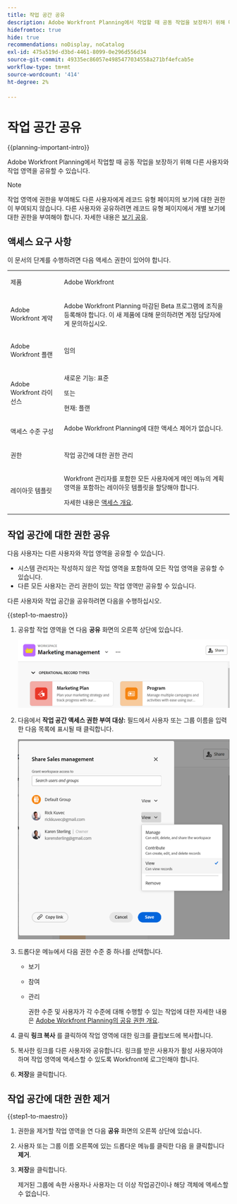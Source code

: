 ```yaml
---
title: 작업 공간 공유
description: Adobe Workfront Planning에서 작업할 때 공동 작업을 보장하기 위해 다른 사용자와 작업 영역을 공유할 수 있습니다.
hidefromtoc: true
hide: true
recommendations: noDisplay, noCatalog
exl-id: 475a519d-d3bd-4461-8099-0e296d556d34
source-git-commit: 49335ec86057e4985477034558a271bf4efcab5e
workflow-type: tm+mt
source-wordcount: '414'
ht-degree: 2%

---
```



<!--update the metadata and description when we turn this article live; also, update title after Bob adds Planning as a product ??-->

# 작업 공간 공유

{{planning-important-intro}}

Adobe Workfront Planning에서 작업할 때 공동 작업을 보장하기 위해 다른 사용자와 작업 영역을 공유할 수 있습니다.

>[!NOTE]
>
>작업 영역에 권한을 부여해도 다른 사용자에게 레코드 유형 페이지의 보기에 대한 권한이 부여되지 않습니다. 다른 사용자와 공유하려면 레코드 유형 페이지에서 개별 보기에 대한 권한을 부여해야 합니다. 자세한 내용은 [보기 공유](/help/quicksilver/maestro/access/share-views.md).


## 액세스 요구 사항

이 문서의 단계를 수행하려면 다음 액세스 권한이 있어야 합니다.

<table style="table-layout:auto">
 <col>
 </col>
 <col>
 </col>
 <tbody>
    <tr>
<tr>
<td>
   <p> 제품</p> </td>
   <td>
   <p> Adobe Workfront</p> </td>
  </tr>  
 <td role="rowheader"><p>Adobe Workfront 계약</p></td>
   <td>
<p>Adobe Workfront Planning 마감된 Beta 프로그램에 조직을 등록해야 합니다. 이 새 제품에 대해 문의하려면 계정 담당자에게 문의하십시오. </p>
   </td>
  </tr>
  <tr>
   <td role="rowheader"><p>Adobe Workfront 플랜</p></td>
   <td>
<p>임의</p>
   </td>
  </tr>
  <tr>
   <td role="rowheader"><p>Adobe Workfront 라이선스</p></td>
   <td>
   <p>새로운 기능: 표준</p>
   또는
   <p>현재: 플랜 </p> 
  </td>
  </tr>

<tr>
   <td role="rowheader"><p>액세스 수준 구성</p></td>
   <td> Adobe Workfront Planning에 대한 액세스 제어가 없습니다.</p>  
</td>
  </tr>

<tr>
   <td role="rowheader"><p>권한</p></td>
   <td> <p>작업 공간에 대한 권한 관리</p>  
</td>
  </tr>

<tr>
   <td role="rowheader"><p>레이아웃 템플릿</p></td>
   <td> <p>Workfront 관리자를 포함한 모든 사용자에게 메인 메뉴의 계획 영역을 포함하는 레이아웃 템플릿을 할당해야 합니다. </p> <p>자세한 내용은 <a href="/help/quicksilver/maestro/access/access-overview.md">액세스 개요</a>. </p> 
</td>
  </tr>
 </tbody>
</table>

## 작업 공간에 대한 권한 공유

다음 사용자는 다른 사용자와 작업 영역을 공유할 수 있습니다.

* 시스템 관리자는 작성하지 않은 작업 영역을 포함하여 모든 작업 영역을 공유할 수 있습니다.
* 다른 모든 사용자는 관리 권한이 있는 작업 영역만 공유할 수 있습니다.

다른 사용자와 작업 공간을 공유하려면 다음을 수행하십시오.

{{step1-to-maestro}}

1. 공유할 작업 영역을 연 다음 **공유** 화면의 오른쪽 상단에 있습니다.

   ![](assets/share-button-on-workspace-top-right.png)

1. 다음에서 **작업 공간 액세스 권한 부여 대상:** 필드에서 사용자 또는 그룹 이름을 입력한 다음 목록에 표시될 때 클릭합니다.

   ![](assets/sharing-ui-with-groups.png)

1. 드롭다운 메뉴에서 다음 권한 수준 중 하나를 선택합니다.
   * 보기
   * 참여
   * 관리

     권한 수준 및 사용자가 각 수준에 대해 수행할 수 있는 작업에 대한 자세한 내용은 [Adobe Workfront Planning의 공유 권한 개요](../access/sharing-permissions-overview.md).
1. 클릭 **링크 복사** 를 클릭하여 작업 영역에 대한 링크를 클립보드에 복사합니다.
1. 복사한 링크를 다른 사용자와 공유합니다. 링크를 받은 사용자가 활성 사용자여야 하며 작업 영역에 액세스할 수 있도록 Workfront에 로그인해야 합니다.
1. **저장**&#x200B;을 클릭합니다.


## 작업 공간에 대한 권한 제거


{{step1-to-maestro}}

1. 권한을 제거할 작업 영역을 연 다음 **공유** 화면의 오른쪽 상단에 있습니다.
1. 사용자 또는 그룹 이름 오른쪽에 있는 드롭다운 메뉴를 클릭한 다음 을 클릭합니다 **제거**.
1. **저장**&#x200B;을 클릭합니다.

   제거된 그룹에 속한 사용자나 사용자는 더 이상 작업공간이나 해당 객체에 액세스할 수 없습니다.